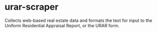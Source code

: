 # urar-scraper
Collects web-based real estate data and formats the text for input to the Uniform Residential Appraisal Report, or the URAR form.
